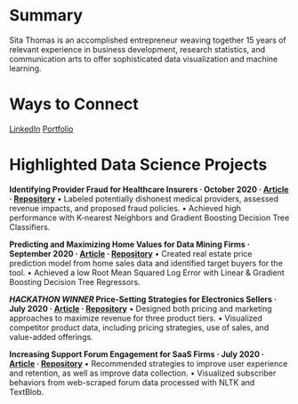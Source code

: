 # Summary
Sita Thomas is an accomplished entrepreneur weaving together 15 years of relevant experience in business development, research statistics, and communication arts to offer sophisticated data visualization and machine learning.

# Ways to Connect
[LinkedIn](https://www.linkedin.com/in/sita-thomas/)
[Portfolio](https://nycdatascience.com/blog/author/sita-thomas/)

# Highlighted Data Science Projects
**Identifying Provider Fraud for Healthcare Insurers · October 2020 · [Article](https://nycdatascience.com/blog/student-works/capstone/identifying-provider-fraud-for-healthcare-insurers/) · [Repository](https://github.com/sitathomas/Healthcare_Fraud)**
•	Labeled potentially dishonest medical providers, assessed revenue impacts, and proposed fraud policies.
•	Achieved high performance with K-nearest Neighbors and Gradient Boosting Decision Tree Classifiers.

**Predicting and Maximizing Home Values for Data Mining Firms · September 2020 · [Article](https://nycdatascience.com/blog/student-works/machine-learning/predicting-and-maximizing-home-values-for-data-mining-firms/) · [Repository](https://github.com/sitathomas/HousingPricePrediction_ML)**
•	Created real estate price prediction model from home sales data and identified target buyers for the tool.
•	Achieved a low Root Mean Squared Log Error with Linear & Gradient Boosting Decision Tree Regressors.

**_HACKATHON WINNER_  Price-Setting Strategies for Electronics Sellers · July 2020 · [Article](https://nycdatascience.com/blog/student-works/price-setting-strategies-for-electronics-sellers/) · [Repository](https://github.com/sitathomas/NYCDSA_Hackathon_720)**
•	Designed both pricing and marketing approaches to maximize revenue for three product tiers.
•	Visualized competitor product data, including pricing strategies, use of sales, and value-added offerings.

**Increasing Support Forum Engagement for SaaS Firms · July 2020 · [Article](https://nycdatascience.com/blog/student-works/web-scraping/increasing-support-forum-user-engagement-in-saas-companies/) · [Repository](https://github.com/sitathomas/web_scraping_project)**
•	Recommended strategies to improve user experience and retention, as well as improve data collection.
•	Visualized subscriber behaviors from web-scraped forum data processed with NLTK and TextBlob.
